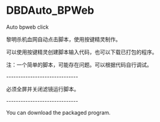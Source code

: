 # DBDAuto_BPWeb
Auto bpweb click
<p>黎明杀机血网自动点击脚本，使用按键精灵制作。</p>
<p>可以使用按键精灵创建脚本输入代码，也可以下载已打包的程序。</p>
<p>注：一个简单的脚本，可能存在问题。可以根据代码自行调试。</p>
<p>------------------------------
<p>必须全屏并关闭滤镜运行脚本。
<p>------------------------------
<p>You can download the packaged program.</p>
